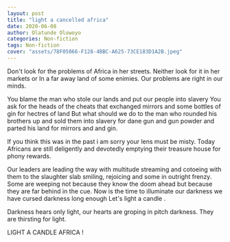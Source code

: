 ```yaml
---
layout: post
title: "light a cancelled africa"
date: 2020-06-08
author: Olatunde Olowoyo
categories: Non-fiction
tags: Non-fiction
cover: "assets/78F05066-F128-4BBC-A625-73CE183D1A2B.jpeg"
---
```





Don't look for the problems of Africa in her streets.
Neither look for it in her markets or In a far away land of some enimies.
Our problems are right in our minds.

You blame the man who stole our lands and put our people into slavery
You ask for the heads of the cheats that exchanged mirrors and some bottles of gin for hectres  of land
But what should we do to the man who rounded his brothers up and sold them into slavery for dane gun and gun powder and parted his land for mirrors and and gin.

If you think this was in the past i am sorry your lens must be misty. 
Today Africans are still deligently and devotedly emptying their treasure house for phony rewards.

Our leaders are leading the way with multitude streaming and cotoeing with them to the slaughter slab smiling, rejoicing and some in outright frenzy. 
Some are weeping not because they know the doom ahead but because they are far behind in the cue. 
Now is the time to illuminate our darkness we have cursed darkness long enough Let's light a candle . 

Darkness hears only light, our hearts are groping in pitch darkness. 
They are thirsting for light. 

LIGHT A CANDLE  AFRICA !





















































